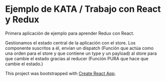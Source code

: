 # Ejemplo de KATA / Trabajo con React y Redux

Primera aplicación de ejemplo para aprender Redux con React.

Gestionamos el estado central de la aplicación con el store. Los componente suscritos a él, envían un dispatch (Función que actúa como una orden para el store y que contiene un type y un payload) al store para que cambie el estado gracias al reducer (Función PURA que hace que cambie el estado.)

This project was bootstrapped with [Create React App](https://github.com/facebook/create-react-app).